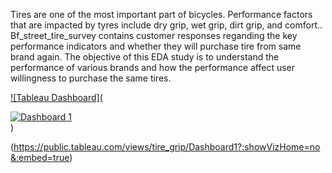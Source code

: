 ﻿Tires are one of the most important part of bicycles. Performance factors that are impacted by tyres include dry grip, wet grip, dirt grip, and comfort.. Bf_street_tire_survey contains customer responses reganding the key performance indicators and whether they will purchase tire from same brand again. The objective of this EDA study is to understand the performance of various brands and how the performance affect user willingness to purchase the same tires.

[![Tableau Dashboard](<div class='tableauPlaceholder' id='viz1674712106422' style='position: relative'><noscript><a href='#'><img alt='Dashboard 1 ' src='https:&#47;&#47;public.tableau.com&#47;static&#47;images&#47;ti&#47;tire_grip&#47;Dashboard1&#47;1_rss.png' style='border: none' /></a></noscript><object class='tableauViz'  style='display:none;'><param name='host_url' value='https%3A%2F%2Fpublic.tableau.com%2F' /> <param name='embed_code_version' value='3' /> <param name='site_root' value='' /><param name='name' value='tire_grip&#47;Dashboard1' /><param name='tabs' value='no' /><param name='toolbar' value='yes' /><param name='static_image' value='https:&#47;&#47;public.tableau.com&#47;static&#47;images&#47;ti&#47;tire_grip&#47;Dashboard1&#47;1.png' /> <param name='animate_transition' value='yes' /><param name='display_static_image' value='yes' /><param name='display_spinner' value='yes' /><param name='display_overlay' value='yes' /><param name='display_count' value='yes' /><param name='language' value='en-US' /></object></div>)](https://public.tableau.com/views/tire_grip/Dashboard1?:showVizHome=no&:embed=true)

(https://public.tableau.com/views/tire_grip/Dashboard1?:showVizHome=no&:embed=true)







